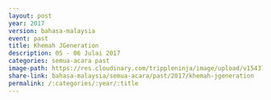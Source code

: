 ```yaml
---
layout: post
year: 2017
version: bahasa-malaysia
event: past
title: Khemah JGeneration
description: 05 - 06 Julai 2017
categories: semua-acara past
image-path: https://res.cloudinary.com/trippleninja/image/upload/v1543756779/CHI%20Youth/Jgeneration/jgeneration2.jpg
share-link: bahasa-malaysia/semua-acara/past/2017/khemah-jgeneration
permalink: /:categories/:year/:title
---
```

